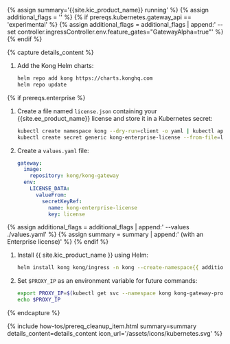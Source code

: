 {% assign summary='{{site.kic_product_name}} running' %}
{% assign additional_flags = '' %}
{% if prereqs.kubernetes.gateway_api == 'experimental' %}
{% assign additional_flags = additional_flags | append:' --set controller.ingressController.env.feature_gates="GatewayAlpha=true"' %}
{% endif %}

{% capture details_content %}

1. Add the Kong Helm charts:

   ```bash
   helm repo add kong https://charts.konghq.com
   helm repo update
   ```

{% if prereqs.enterprise %}
1. Create a file named `license.json` containing your {{site.ee_product_name}} license and store it in a Kubernetes secret:

   ```bash
   kubectl create namespace kong --dry-run=client -o yaml | kubectl apply -f -
   kubectl create secret generic kong-enterprise-license --from-file=license=./license.json -n kong
   ```

1. Create a `values.yaml` file:

   ```yaml
   gateway:
     image:
       repository: kong/kong-gateway
     env:
       LICENSE_DATA:
         valueFrom:
           secretKeyRef:
             name: kong-enterprise-license
             key: license
   ```
{% assign additional_flags = additional_flags | append:' --values ./values.yaml' %}
{% assign summary = summary | append:' (with an Enterprise license)' %}
{% endif %}

1. Install {{ site.kic_product_name }} using Helm:

   ```bash
   helm install kong kong/ingress -n kong --create-namespace{{ additional_flags }}
   ```

1. Set `$PROXY_IP` as an environment variable for future commands:

   ```bash
   export PROXY_IP=$(kubectl get svc --namespace kong kong-gateway-proxy -o jsonpath='{range .status.loadBalancer.ingress[0]}{@.ip}{@.hostname}{end}')
   echo $PROXY_IP
   ```

{% endcapture %}

{% include how-tos/prereq_cleanup_item.html summary=summary details_content=details_content icon_url='/assets/icons/kubernetes.svg' %}
